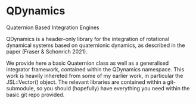 # QDynamics
Quaternion Based Integration Engines


QDynamics is a header-only library for the integration of rotational dynamical systems based on quaternionic dynamics, as described in the paper (Fraser & Schonrich 2021).

We provide here a basic Quaternion class as well as a generalised integrator framework, contained within the QDynamics namespace. This work is heavily inhereted from some of my earlier work, in particular the JSL::Vector() object. The relevant libraries are contained within a git-submodule, so you should (hopefully) have everything you need within the basic git repo provided.
